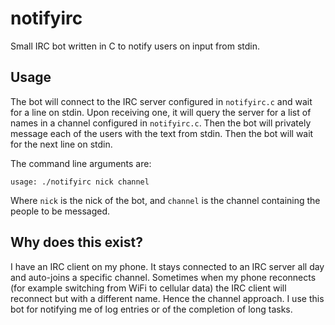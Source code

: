 # notifyirc
Small IRC bot written in C to notify users on input from stdin.

## Usage

The bot will connect to the IRC server configured in `notifyirc.c` and wait for a line on stdin. Upon receiving one, it will query the server for a list of names in a channel configured in `notifyirc.c`. Then the bot will privately message each of the users with the text from stdin. Then the bot will wait for the next line on stdin.

The command line arguments are:

```
usage: ./notifyirc nick channel
```

Where `nick` is the nick of the bot, and `channel` is the channel containing the people to be messaged.

## Why does this exist?

I have an IRC client on my phone. It stays connected to an IRC server all day and auto-joins a specific channel. Sometimes when my phone reconnects (for example switching from WiFi to cellular data) the IRC client will reconnect but with a different name. Hence the channel approach. I use this bot for notifying me of log entries or of the completion of long tasks.
